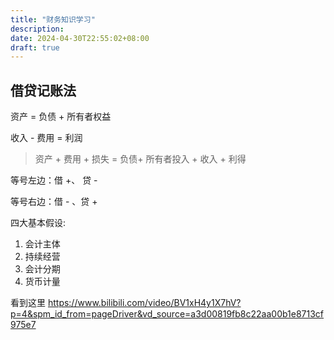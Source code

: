 ```yaml
---
title: "财务知识学习"
description: 
date: 2024-04-30T22:55:02+08:00
draft: true
---
```


## 借贷记账法

资产 = 负债 + 所有者权益

收入 - 费用 = 利润

> 资产 + 费用 + 损失 = 负债+ 所有者投入 + 收入 + 利得

等号左边：借 +、 贷 -

等号右边：借 - 、贷 +

四大基本假设:

1. 会计主体
2. 持续经营
3. 会计分期
4. 货币计量

看到这里 <https://www.bilibili.com/video/BV1xH4y1X7hV?p=4&spm_id_from=pageDriver&vd_source=a3d00819fb8c22aa00b1e8713cf975e7>
